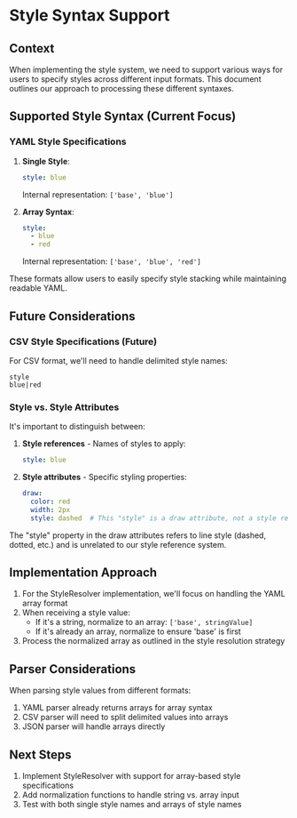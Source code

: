 # Style Syntax Support

## Context

When implementing the style system, we need to support various ways for users to specify styles across different input formats. This document outlines our approach to processing these different syntaxes.

## Supported Style Syntax (Current Focus)

### YAML Style Specifications

1. **Single Style**:
   ```yaml
   style: blue
   ```
   Internal representation: `['base', 'blue']`

2. **Array Syntax**:
   ```yaml
   style:
     - blue
     - red
   ```
   Internal representation: `['base', 'blue', 'red']`

These formats allow users to easily specify style stacking while maintaining readable YAML.

## Future Considerations

### CSV Style Specifications (Future)

For CSV format, we'll need to handle delimited style names:
```
style
blue|red
```

### Style vs. Style Attributes

It's important to distinguish between:

1. **Style references** - Names of styles to apply:
   ```yaml
   style: blue
   ```

2. **Style attributes** - Specific styling properties:
   ```yaml
   draw:
     color: red
     width: 2px
     style: dashed  # This "style" is a draw attribute, not a style reference
   ```

The "style" property in the draw attributes refers to line style (dashed, dotted, etc.) and is unrelated to our style reference system.

## Implementation Approach

1. For the StyleResolver implementation, we'll focus on handling the YAML array format
2. When receiving a style value:
   - If it's a string, normalize to an array: `['base', stringValue]`
   - If it's already an array, normalize to ensure 'base' is first
3. Process the normalized array as outlined in the style resolution strategy

## Parser Considerations

When parsing style values from different formats:
1. YAML parser already returns arrays for array syntax
2. CSV parser will need to split delimited values into arrays
3. JSON parser will handle arrays directly

## Next Steps

1. Implement StyleResolver with support for array-based style specifications
2. Add normalization functions to handle string vs. array input
3. Test with both single style names and arrays of style names
